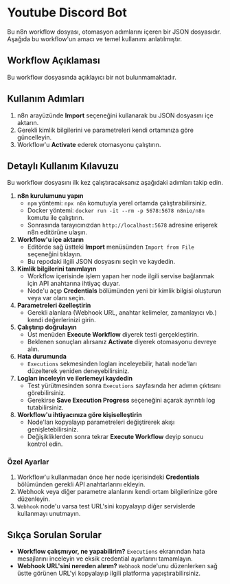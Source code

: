 # Youtube Discord Bot

Bu n8n workflow dosyası, otomasyon adımlarını içeren bir JSON dosyasıdır.
Aşağıda bu workflow'un amacı ve temel kullanımı anlatılmıştır.

## Workflow Açıklaması
Bu workflow dosyasında açıklayıcı bir not bulunmamaktadır.

## Kullanım Adımları
1. n8n arayüzünde **Import** seçeneğini kullanarak bu JSON dosyasını içe aktarın.
2. Gerekli kimlik bilgilerini ve parametreleri kendi ortamınıza göre güncelleyin.
3. Workflow'u **Activate** ederek otomasyonu çalıştırın.
## Detaylı Kullanım Kılavuzu
Bu workflow dosyasını ilk kez çalıştıracaksanız aşağıdaki adımları takip edin.
1. **n8n kurulumunu yapın**
   - `npm` yöntemi: `npx n8n` komutuyla yerel ortamda çalıştırabilirsiniz.
   - Docker yöntemi: `docker run -it --rm -p 5678:5678 n8nio/n8n` komutu ile çalıştırın.
   - Sonrasında tarayıcınızdan `http://localhost:5678` adresine erişerek n8n editörüne ulaşın.
2. **Workflow'u içe aktarın**
   - Editörde sağ üstteki **Import** menüsünden `Import from File` seçeneğini tıklayın.
   - Bu repodaki ilgili JSON dosyasını seçin ve kaydedin.
3. **Kimlik bilgilerini tanımlayın**
   - Workflow içerisinde işlem yapan her node ilgili servise bağlanmak için API anahtarına ihtiyaç duyar.
   - Node'u açıp **Credentials** bölümünden yeni bir kimlik bilgisi oluşturun veya var olanı seçin.
4. **Parametreleri özelleştirin**
   - Gerekli alanlara (Webhook URL, anahtar kelimeler, zamanlayıcı vb.) kendi değerlerinizi girin.
5. **Çalıştırıp doğrulayın**
   - Üst menüden **Execute Workflow** diyerek testi gerçekleştirin.
   - Beklenen sonuçları alırsanız **Activate** diyerek otomasyonu devreye alın.
6. **Hata durumunda**
   - `Executions` sekmesinden logları inceleyebilir, hatalı node'ları düzelterek yeniden deneyebilirsiniz.
7. **Logları inceleyin ve ilerlemeyi kaydedin**
   - Test yürütmesinden sonra `Executions` sayfasında her adımın çıktısını görebilirsiniz.
   - Gerekirse **Save Execution Progress** seçeneğini açarak ayrıntılı log tutabilirsiniz.
8. **Workflow'u ihtiyacınıza göre kişiselleştirin**
   - Node'ları kopyalayıp parametreleri değiştirerek akışı genişletebilirsiniz.
   - Değişikliklerden sonra tekrar **Execute Workflow** deyip sonucu kontrol edin.

### Özel Ayarlar
1. Workflow'u kullanmadan önce her node içerisindeki **Credentials** bölümünden gerekli API anahtarlarını ekleyin.
2. Webhook veya diğer parametre alanlarını kendi ortam bilgilerinize göre düzenleyin.
3. `Webhook` node'u varsa test URL'sini kopyalayıp diğer servislerde kullanmayı unutmayın.

## Sıkça Sorulan Sorular
* **Workflow çalışmıyor, ne yapabilirim?** `Executions` ekranından hata mesajlarını inceleyin ve eksik credential ayarlarını tamamlayın.
* **Webhook URL'sini nereden alırım?** `Webhook` node'unu düzenlerken sağ üstte görünen URL'yi kopyalayıp ilgili platforma yapıştırabilirsiniz.
